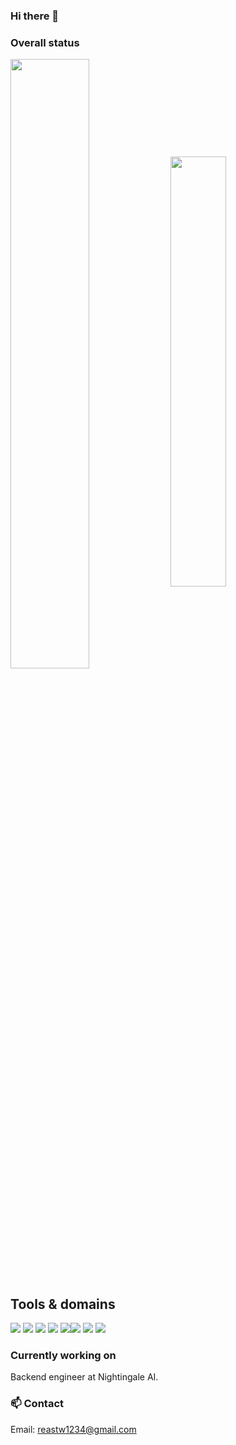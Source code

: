 ### Hi there 👋

### Overall status

<img 
  align="center"
  width="50%"
  src="https://github-readme-stats.vercel.app/api?username=darkborderman&include_all_commits=true"
/>
<img
  align="center"
  width="42%"
  src="https://github-readme-stats.vercel.app/api/top-langs/?username=darkborderman&exclude_repo=schoolWorks&layout=compact"
/>

## Tools & domains

<img src="https://img.shields.io/badge/Language-Python3.7-brightgreen"/> <img src="https://img.shields.io/badge/Framework-FastAPI-brightgreen"/> <img src="https://img.shields.io/badge/Cloud-AWS-brightgreen"/> <img src="https://img.shields.io/badge/Tools-PostgreSQL-brightgreen"/> <img src="https://img.shields.io/badge/Tools-Docker-brightgreen"/><img src="https://img.shields.io/badge/Tools-Kafka-brightgreen"/> <img src="https://img.shields.io/badge/Language-JavaScript-lightgrey"/> <img src="https://img.shields.io/badge/Framework-React-lightgrey"/>


### Currently working on

Backend engineer at Nightingale AI.

### 📫 Contact

Email: reastw1234@gmail.com

<!--
Here are some ideas to get you started:

- 👯 I’m looking to collaborate on ...
- 🤔 I’m looking for help with ...
- 💬 Ask me about ...
- 😄 Pronouns: ...
- ⚡ Fun fact: ...
-->
